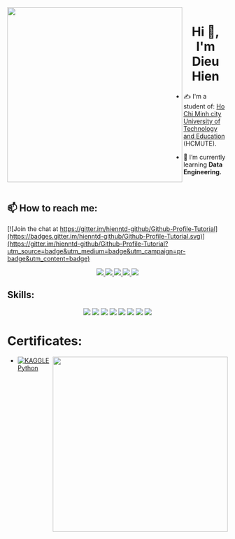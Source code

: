 <img align="left" width="400" src="https://github.githubassets.com/images/modules/profile/profile-first-repo.svg">
<h1 align="center">Hi 👋, I'm Dieu Hien</h1>



- ✍ I'm a student of: [Ho Chi Minh city University of Technology and Education](https://hcmute.edu.vn) (HCMUTE).

- 🌱 I’m currently learning **Data Engineering.**

<br />

## 📫 How to reach me:

[![Join the chat at https://gitter.im/hienntd-github/Github-Profile-Tutorial](https://badges.gitter.im/hienntd-github/Github-Profile-Tutorial.svg)](https://gitter.im/hienntd-github/Github-Profile-Tutorial?utm_source=badge&utm_medium=badge&utm_campaign=pr-badge&utm_content=badge)

<p align="center">
  <a href="https://www.linkedin.com/in/hien-ntd" alt="Linkedin">
    <img src="https://img.icons8.com/fluent/48/000000/linkedin.png"/>
  </a>
  <a href="https://www.facebook.com/ntdh.3122" alt="Facebook">
    <img src="https://img.icons8.com/fluent/48/000000/facebook-new.png" target="_blank" />
  </a> 
  <a href="https://github.com/hienntd-github" alt="Github">
    <img src="https://img.icons8.com/fluent/48/000000/github.png"/>
  </a> 
  
  <a href="https://www.kaggle.com/hinnguynthdiu " alt="Kaggle" target="_blank" >
    <img src="https://img.icons8.com/windows/48/000000/kaggle.png"/>
  </a>
  <a href="mailto:hienntd.02@gmail.com" alt="Email">
    <img src="https://img.icons8.com/fluent/48/000000/mailing.png"/>
  </a>
</p>

## Skills:
<p align="center">
  <img src="https://img.icons8.com/color/48/000000/microsoft-sql-server.png"/>
  <img src="https://img.icons8.com/color/48/null/hadoop-distributed-file-system.png"/>
  <img src="https://img.icons8.com/color/48/000000/mongodb.png"/>
  <img src="https://img.icons8.com/color/48/000000/git.png"/>
  <img src="https://img.icons8.com/color/48/000000/github-2.png"/>
  <img src="https://img.icons8.com/color/48/000000/visual-studio-code-2019.png"/>
  <img src="https://img.icons8.com/color/48/null/spring-logo.png"/>
  <img src="https://img.icons8.com/color/48/null/linux--v1.png"/>
</p>

# Certificates:

<img align="right" width="400" src="https://github.githubassets.com/images/modules/profile/profile-joined-github.svg">

- [![KAGGLE](https://img.shields.io/badge/-KAGGLE-blue) Python](https://www.kaggle.com/learn/certification/hinnguynthdiu/python)

